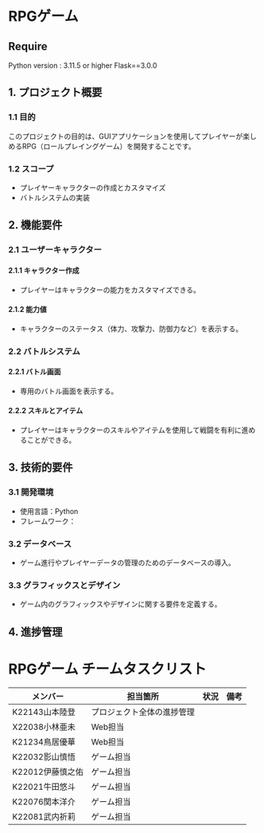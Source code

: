 # RPGゲーム

## Require
Python version : 3.11.5 or higher
Flask==3.0.0

## 1. プロジェクト概要

### 1.1 目的
このプロジェクトの目的は、GUIアプリケーションを使用してプレイヤーが楽しめるRPG（ロールプレイングゲーム）を開発することです。

### 1.2 スコープ
- プレイヤーキャラクターの作成とカスタマイズ
- バトルシステムの実装

## 2. 機能要件

### 2.1 ユーザーキャラクター

#### 2.1.1 キャラクター作成
- プレイヤーはキャラクターの能力をカスタマイズできる。

#### 2.1.2 能力値
- キャラクターのステータス（体力、攻撃力、防御力など）を表示する。

### 2.2 バトルシステム

#### 2.2.1 バトル画面
- 専用のバトル画面を表示する。

#### 2.2.2 スキルとアイテム
- プレイヤーはキャラクターのスキルやアイテムを使用して戦闘を有利に進めることができる。

## 3. 技術的要件

### 3.1 開発環境
- 使用言語：Python
- フレームワーク：

### 3.2 データベース
- ゲーム進行やプレイヤーデータの管理のためのデータベースの導入。

### 3.3 グラフィックスとデザイン
- ゲーム内のグラフィックスやデザインに関する要件を定義する。

## 4. 進捗管理
# RPGゲーム チームタスクリスト

| メンバー | 担当箇所 | 状況 | 備考 |
|---------|---------|-----|-----|
| K22143山本陸登 | プロジェクト全体の進捗管理 |  |  |
| X22038小林亜未 | Web担当 |  |  |
| K21234鳥居優華 | Web担当 |  |  |
| K22032影山慎悟 | ゲーム担当 |  |  |
| K22012伊藤慎之佑 | ゲーム担当 |  |  |
| K22021牛田悠斗 | ゲーム担当 |  |  |
| K22076関本洋介 | ゲーム担当 |  |  |
| K22081武内祈莉 | ゲーム担当 |  |  |


